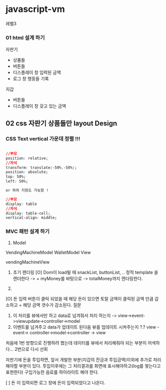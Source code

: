 # javascript-vm
레벨3


### 01 html 설계 하기 

자판기 
* 상품들 
* 버튼들 
* 디스플레이 창 입력된 금액
* 로그 창 행동들 기록 

지갑 
* 버튼들
* 디스플레이 창 갖고 있는 금액

## 02 css 자판기 상품들만 layout Design

### CSS Text vertical 가운데 정렬 !!!

```css

//부모
position: relative;
//자식
transform: translate(-50%,-50%);
position: absolute;
top: 50%;
left: 50%;

or 하위 지원도 가능함 ! 

//부모
display: table
//자식
display: table-cell;
vertical-align: middle;


```

### MVC 패턴 설계 하기 



1. Model 

VendingMachineModel
WalletModel
View


vendingMachineView 

1. 초기 렌더링 
[O] Dom이 load될 때  snackList, buttonList, .. 정적 template 을 렌더한다 
 -> + myMoney를 바탕으로 -> totalMoney까지 렌더링한다.

2.
[O] 돈 입력 버튼이 클릭 되었을 때 해당 돈이 있으면  토탈 금액이 클릭된 금액 만큼 감소하고 + 해당 금액 갯수가 감소된다. 
질문  
1. 이 처리를 뷰에서만 하고 data로 넘겨줘서 처리 하는지 ->  view->event->viewupdate->controller->model
2. 이벤트를 넘겨주고 data가 업데이트 된다음 뷰를 업데이트 시켜주는지 ?.?
view -event-> controller->model->controller -> view

처음에 1번 방향으로 진행하려 했는데 데이터를 뷰에서 처리해줘야 되는 부분이 어색하다... 
2번으로 다시 선회 


자판기에 돈을 투입하면, 앞서 개발한 부분(지갑의 잔금과 투입금액)이외에 추가로 처리해야할 부분이 있다. 투입이후에는 그 처리결과를 화면에 표시해야하고(log를 쌓는다고 표현한다) 구입가능한 음료를 하이라이트 해야 한다.

[ ] 돈 이 입력되면 로그 창에 돈이 입력되었다고 나온다.